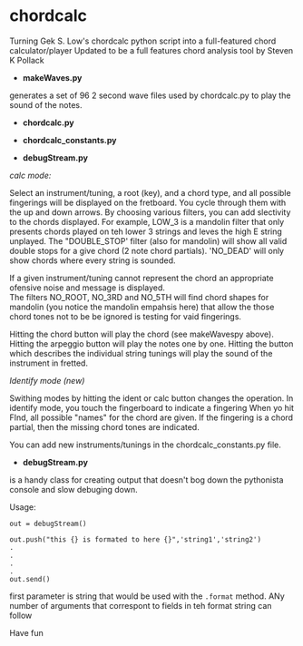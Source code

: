 chordcalc
=========

Turning  Gek S. Low's chordcalc python script into a full-featured chord calculator/player 
Updated to be a full features chord analysis tool by Steven K Pollack

- **makeWaves.py**


generates a set of 96 2 second wave files  used by chordcalc.py to play the sound of the notes.

- **chordcalc.py**

- **chordcalc_constants.py**

- **debugStream.py**



*calc mode:*



Select an instrument/tuning, a root (key), and a chord type, and all possible fingerings will be displayed on the fretboard.
You cycle through them with the up and down arrows.  By choosing various filters, you can add slectivity to the chords displayed.
For example, LOW_3 is a mandolin filter that only presents chords played on teh lower 3 strings and leves the high E string
unplayed.  The "DOUBLE_STOP' filter (also for mandolin) will show all valid double stops for a give chord (2 note chord partials).
'NO_DEAD' will only show chords where every string is sounded.  

If a given instrument/tuning cannot represent the chord an appropriate ofensive noise and message is displayed.  
The filters NO_ROOT, NO_3RD and NO_5TH will find chord shapes for 
mandolin (you notice the mandolin empahsis here) that allow the those chord tones not to be be 
ignored is testing for vaid fingerings.  

Hitting the chord button will play the chord (see makeWavespy above).  Hitting the arpeggio button will play the notes one by one.
Hitting the button which describes the individual string tunings will play the sound of the instrument in fretted.

*Identify mode (new)*


Swithing modes by hitting the ident or calc button  changes the operation.  In identify mode, you touch the fingerboard to indicate a fingering 
When yo hit FInd, all possible "names" for the chord are given.  If the fingering is a chord partial, then the missing chord 
tones are indicated.  

You can add new instruments/tunings in the chordcalc_constants.py file.  

- **debugStream.py** 

is a handy class for creating output that doesn't bog down the pythonista console and slow debuging down.  

Usage:

```
out = debugStream()

out.push("this {} is formated to here {}",'string1','string2')
.
.
.
.
out.send()
```

first parameter is   string that would be used with the `.format` method.  ANy number of arguments that correspont to fields in teh format string can follow



Have fun
